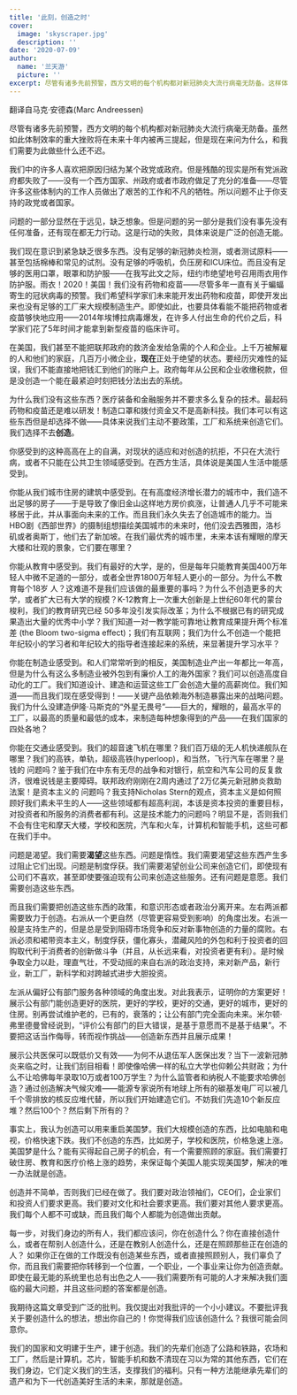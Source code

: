 ```yaml
---
title: '此刻，创造之时'
cover:
  image: 'skyscraper.jpg'
  description: ''
date: '2020-07-09'
author:
  name: '兰天游'    
  picture: ''
excerpt: 尽管有诸多先前预警，西方文明的每个机构都对新冠肺炎大流行病毫无防备。这样体制效率的重大挫败将在这个十年被常常提起，但是现在来问为什么，和我们需要为此做些什么还不迟。
---
```


翻译自马克·安德森(Marc Andreessen)

尽管有诸多先前预警，西方文明的每个机构都对新冠肺炎大流行病毫无防备。虽然如此体制效率的重大挫败将在未来十年内被再三提起，但是现在来问为什么，和我们需要为此做些什么还不迟。

我们中的许多人喜欢把原因归结为某个政党或政府。但是残酷的现实是所有党派政府都失败了——没有一个西方国家、州政府或者市政府做足了充分的准备——尽管许多这些体制内的工作人员做出了艰苦的工作和不凡的牺牲。所以问题不止于你支持的政党或者国家。

问题的一部分显然在于远见，缺乏想象。但是问题的另一部分是我们没有事先没有任何准备，还有现在都无力行动。这是行动的失败，具体来说是广泛的创造无能。

我们现在意识到紧急缺乏很多东西。没有足够的新冠肺炎检测，或者测试原料——甚至包括棉棒和常见的试剂。没有足够的呼吸机，负压房和ICU床位。而且没有足够的医用口罩，眼罩和防护服——在我写此文之际，纽约市绝望地号召用雨衣用作防护服。雨衣！2020！美国！我们没有药物和疫苗——尽管多年一直有关于蝙蝠寄生的冠状病毒的预警。我们希望科学家们未来能开发出药物和疫苗，即使开发出来也没有足够的工厂来大规模制造生产。即使如此，也要具体看能不能把药物或者疫苗够快地应用——2014年埃博拉病毒爆发，在许多人付出生命的代价之后，科学家们花了5年时间才能拿到新型疫苗的临床许可。

在美国，我们甚至不能把联邦政府的救济金发给急需的个人和企业。上千万被解雇的人和他们的家庭，几百万小微企业，**现在**正处于绝望的状态。要经历灾难性的延误，我们不能直接地把钱汇到他们的账户上。政府每年从公民和企业收缴税款，但是没创造一个能在最紧迫时刻把钱分法出去的系统。

为什么我们没有这些东西？医疗装备和金融服务并不要求多么复杂的技术。最起码药物和疫苗还是难以研发！制造口罩和拨付资金又不是高新科技。我们本可以有这些东西但是却选择不做——具体来说我们主动不要政策，工厂和系统来创造它们。我们选择不去**创造**。

你感受到的这种高高在上的自满，对现状的适应和对创造的抗拒，不只在大流行病，或者不只能在公共卫生领域感受到。在西方生活，具体说是美国人生活中能感受到。

你能从我们城市住房的建筑中感受到。在有高度经济增长潜力的城市中，我们造不出足够的房子——于是导致了像旧金山这样地方房价疯涨，让普通人几乎不可能来移居于此，并从事面向未来的工作。而且我们永久失去了创造城市的能力。当HBO剧《西部世界》的摄制组想描绘美国城市的未来时，他们没去西雅图，洛杉矶或者奥斯丁，他们去了新加坡。在我们最优秀的城市里，未来本该有耀眼的摩天大楼和壮观的景象，它们要在哪里？

你能从教育中感受到。我们有最好的大学，是的，但是每年只能教育美国400万年轻人中微不足道的一部分，或者全世界1800万年轻人更小的一部分。为什么不教育每个18岁
人？这难道不是我们应该做的最重要的事吗？为什么不创造更多的大学，或者扩大已有大学的规模？K-12教育上一次重大创新是上世纪60年代的蒙台梭利，我们的教育研究已经
50多年没引发实际改革；为什么不根据已有的研究成果造出大量的优秀中小学？我们知道一对一教学能可靠地让教育成果提升两个标准差
(the Bloom two-sigma effect)；我们有互联网；我们为什么不创造一个能把年纪较小的学习者和年纪较大的指导者连接起来的系统，来显著提升学习水平？

你能在制造业感受到。和人们常常听到的相反，美国制造业产出一年都比一年高，但是为什么有这么多制造业被外包到有廉价人工的海外国家？我们可以创造高度自动化的工厂。我们知道设计、建造和运营这些工厂会创造大量的高薪岗位。我们知道——而且我们现在感受得到！——关键产品依赖海外制造暴露出来的战略问题。我们为什么没建造伊隆·马斯克的“外星无畏号”——巨大的，耀眼的，最高水平的工厂，以最高的质量和最低的成本，来制造每种想象得到的产品——在我们国家的四处各地？

你能在交通业感受到。我们的超音速飞机在哪里？我们百万级的无人机快递舰队在哪里？我们的高铁，单轨，超级高铁(hyperloop)，和当然，飞行汽车在哪里？是钱的
问题吗？鉴于我们在中东有无尽的战争和对银行，航空和汽车公司的反复救济，很难说钱是主要障碍。联邦政府刚刚在2周内通过了2万亿美元新冠肺炎救助法案！是资本主义的
问题吗？我支持Nicholas Stern的观点，资本主义是如何照顾好我们素未平生的人——这些领域都有超高利润，本该是资本投资的重要目标，对投资者和所服务的消费者都有利。这是技术能力的问题吗？明显不是，否则我们不会有住宅和摩天大楼，学校和医院，汽车和火车，计算机和智能手机，这些可都在我们手中。

问题是渴望。我们需要**渴望**这些东西。问题是惰性。我们需要渴望这些东西产生多过阻止它们出现。问题是制度俘获。我们需要渴望创业公司来创造它们，即使现有公司们不喜欢，甚至即使要强迫现有公司来创造这些服务。还有问题是意愿。我们需要创造这些东西。

而且我们需要把创造这些东西的政策，和意识形态或者政治分离开来。左右两派都需要致力于创造。右派从一个更自然（尽管更容易受到影响）的角度出发。右派一般是支持生产的，但是总是受到阻碍市场竞争和反对新事物创造的力量的腐败。右派必须和裙带资本主义，制度俘获，僵化寡头，潜藏风险的外包和利于投资者的回购取代利于消费者的创新做斗争（并且，从长远来看，对投资者更有利）。是时候争取全力以赴，理直气壮，不受动摇的来自右派的政治支持，来对新产品，新行业，新工厂，新科学和对跨越式进步大胆投资。

左派从偏好公有部门服务各种领域的角度出发。对此我表示，证明你的方案更好！展示公有部门能创造更好的医院，更好的学校，更好的交通，更好的城市，更好的住房。别再尝试维护老的，已有的，衰落的；让公有部门完全面向未来。米尔顿·弗里德曼曾经说到，“评价公有部门的巨大错误，是基于意愿而不是基于结果”。不要把这话当作侮辱，转而视作挑战——创造新东西并且展示成果！

展示公共医保可以既低价又有效——为何不从退伍军人医保出发？当下一波新冠肺炎来临之时，让我们刮目相看！即使像哈佛一样的私立大学也仰赖公共财政；为什么不让哈佛每年录取10万或者100万学生？为什么监管者和纳税人不能要求哈佛创造？通过创造解决气候灾难——能源专家说所有地球上所有的碳基发电厂可以被几千个零排放的核反应堆代替，所以我们开始建造它们。不妨我们先造10个新反应堆？然后100个？然后剩下所有的？

事实上，我认为创造可以用来重启美国梦。我们大规模创造的东西，比如电脑和电视，价格快速下跌。我们不创造的东西，比如房子，学校和医院，价格急速上涨。美国梦是什么？能有买得起自己房子的机会，有一个需要照顾的家庭。我们需要打破住房、教育和医疗价格上涨的趋势，来保证每个美国人能实现美国梦，解决的唯一办法就是创造。

创造并不简单，否则我们已经在做了。我们要对政治领袖们，CEO们，企业家们和投资人们要求更高。我们要对文化和社会要求更高。我们要对其他人要求更高。我们每个人都不可或缺，而且我们每个人都能为创造做出贡献。

每一步，对我们身边的所有人，我们都应该问，你在创造什么？你在直接创造什么，或者在帮别人创造什么，还是在教别人创造什么，还是在照顾那些正在创造的人？ 如果你正在做的工作既没有创造某些东西，或者直接照顾别人，我们辜负了你，而且我们需要把你转移到一个位置，一个职业，一个事业来让你为创造贡献。即使在最无能的系统里也总有出色之人——我们需要所有可能的人才来解决我们面临的最大问题，并且这些问题的答案都是创造。

我期待这篇文章受到广泛的批判。我仅提出对我批评的一个小小建议。不要批评我关于要创造什么的想法，想出你自己的！你觉得我们应该创造什么？我很可能会同意你。

我们的国家和文明建于生产，建于创造。我们的先辈们创造了公路和铁路，农场和工厂，然后是计算机，芯片，智能手机和数不清现在习以为常的其他东西，它们在我们身边，它们定义我们的生活，支撑我们的福利。只有一种方法能继承先辈们的遗产和为下一代创造美好生活的未来，那就是创造。
